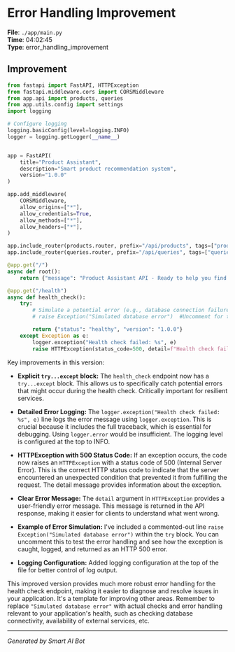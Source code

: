 # Error Handling Improvement

**File**: `./app/main.py`  
**Time**: 04:02:45  
**Type**: error_handling_improvement

## Improvement

```python
from fastapi import FastAPI, HTTPException
from fastapi.middleware.cors import CORSMiddleware
from app.api import products, queries
from app.utils.config import settings
import logging

# Configure logging
logging.basicConfig(level=logging.INFO)
logger = logging.getLogger(__name__)


app = FastAPI(
    title="Product Assistant",
    description="Smart product recommendation system",
    version="1.0.0"
)

app.add_middleware(
    CORSMiddleware,
    allow_origins=["*"],
    allow_credentials=True,
    allow_methods=["*"],
    allow_headers=["*"],
)

app.include_router(products.router, prefix="/api/products", tags=["products"])
app.include_router(queries.router, prefix="/api/queries", tags=["queries"])

@app.get("/")
async def root():
    return {"message": "Product Assistant API - Ready to help you find products"}

@app.get("/health")
async def health_check():
    try:
        # Simulate a potential error (e.g., database connection failure)
        # raise Exception("Simulated database error")  #Uncomment for testing

        return {"status": "healthy", "version": "1.0.0"}
    except Exception as e:
        logger.exception("Health check failed: %s", e)
        raise HTTPException(status_code=500, detail=f"Health check failed: {e}")
```

Key improvements in this version:

* **Explicit `try...except` block:** The `health_check` endpoint now has a `try...except` block. This allows us to specifically catch potential errors that might occur during the health check.  Critically important for resilient services.

* **Detailed Error Logging:**  The `logger.exception("Health check failed: %s", e)` line logs the error message using `logger.exception`. This is crucial because it includes the full traceback, which is essential for debugging.  Using `logger.error` would be insufficient.  The logging level is configured at the top to INFO.

* **HTTPException with 500 Status Code:** If an exception occurs, the code now raises an `HTTPException` with a status code of 500 (Internal Server Error).  This is the correct HTTP status code to indicate that the server encountered an unexpected condition that prevented it from fulfilling the request.  The detail message provides information about the exception.

* **Clear Error Message:** The `detail` argument in `HTTPException` provides a user-friendly error message. This message is returned in the API response, making it easier for clients to understand what went wrong.

* **Example of Error Simulation:**  I've included a commented-out line `raise Exception("Simulated database error")` within the `try` block.  You can uncomment this to test the error handling and see how the exception is caught, logged, and returned as an HTTP 500 error.

* **Logging Configuration:** Added logging configuration at the top of the file for better control of log output.

This improved version provides much more robust error handling for the health check endpoint, making it easier to diagnose and resolve issues in your application. It's a template for improving other areas. Remember to replace `"Simulated database error"` with actual checks and error handling relevant to your application's health, such as checking database connectivity, availability of external services, etc.

---
*Generated by Smart AI Bot*
